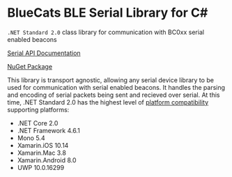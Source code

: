 # BlueCats BLE Serial Library for C#
`.NET Standard 2.0` class library for communication with BC0xx serial enabled beacons

[Serial API Documentation](https://github.com/bluecats/bluecats-docs/blob/master/BlueCats-BC010-Serial-Public-API-0.1.0.markdown)

[NuGet Package](https://www.nuget.org/packages/BlueCats.Ble.Serial)

This library is transport agnostic, allowing any serial device library to be used for communication with serial enabled beacons. It handles the parsing and encoding of serial packets being sent and recieved over serial. At this time, .NET Standard 2.0 has the highest level of [platform compatibility](https://docs.microsoft.com/en-us/dotnet/standard/net-standard) supporting platforms:
* .NET Core 2.0
* .NET Framework 4.6.1
* Mono 5.4
* Xamarin.iOS 10.14
* Xamarin.Mac 3.8
* Xamarin.Android 8.0
* UWP 10.0.16299
